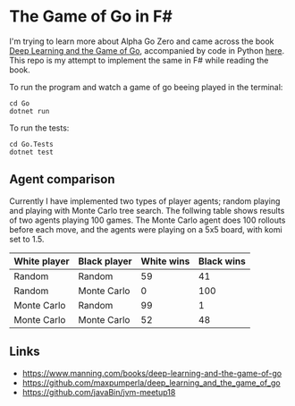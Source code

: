 # The Game of Go in F#
I'm trying to learn more about Alpha Go Zero and came across the book [Deep Learning and the Game of Go](https://www.manning.com/books/deep-learning-and-the-game-of-go), accompanied by code in Python [here](https://github.com/maxpumperla/deep_learning_and_the_game_of_go).
This repo is my attempt to implement the same in F# while reading the book.

To run the program and watch a game of go beeing played in the terminal:
```
cd Go
dotnet run
```
To run the tests:
```
cd Go.Tests
dotnet test
```

## Agent comparison
Currently I have implemented two types of player agents; random playing and playing with Monte Carlo tree search. The follwing table shows results of two agents playing 100 games. The Monte Carlo agent does 100 rollouts before each move, and the agents were playing on a 5x5 board, with komi set to 1.5.

White player | Black player | White wins | Black wins
------------ | -------------|------------|-----------
Random | Random | 59 | 41
Random | Monte Carlo | 0 | 100
Monte Carlo | Random | 99 | 1
Monte Carlo | Monte Carlo | 52 | 48

## Links

* https://www.manning.com/books/deep-learning-and-the-game-of-go
* https://github.com/maxpumperla/deep_learning_and_the_game_of_go
* https://github.com/javaBin/jvm-meetup18
